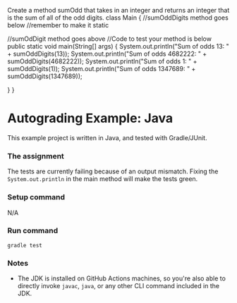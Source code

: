 Create a method sumOdd that takes in an integer and returns an integer that is the sum of all of the odd digits. 
class Main {
  //sumOddDigits method goes below
  //remember to make it static
  
  
  
  //sumOdDigit method goes above 
  //Code to test your method is below
  public static void main(String[] args) {
    System.out.println("Sum of odds 13: " + sumOddDigits(13));
    System.out.println("Sum of odds 4682222: " + sumOddDigits(4682222));
    System.out.println("Sum of odds 1: " + sumOddDigits(1));
    System.out.println("Sum of odds 1347689: " + sumOddDigits(1347689));


  }
}
# Autograding Example: Java
This example project is written in Java, and tested with Gradle/JUnit.

### The assignment
The tests are currently failing because of an output mismatch. Fixing the `System.out.println` in the main method will make the tests green.

### Setup command
N/A

### Run command
`gradle test`

### Notes
- The JDK is installed on GitHub Actions machines, so you're also able to directly invoke `javac`, `java`, or any other CLI command included in the JDK. 
